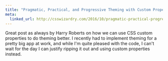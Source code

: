 ```yaml
---
title: "Pragmatic, Practical, and Progressive Theming with Custom Properties"
meta:
  linked_url: http://csswizardry.com/2016/10/pragmatic-practical-progressive-theming-with-custom-properties/
---
```


Great post as always by Harry Roberts on how we can use CSS custom properties to do theming better. I recently had to implement theming for a pretty big app at work, and while I'm quite pleased with the code, I can't wait for the day I can justify ripping it out and using custom properties instead.